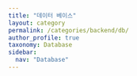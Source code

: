 ```yaml
---
title: "데이터 베이스"
layout: category
permalink: /categories/backend/db/
author_profile: true
taxonomy: Database
sidebar:
  nav: "Database"
---
```

